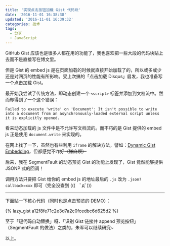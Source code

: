 ```yaml
---
title: '实现点击按钮加载 Gist 代码块'
date: '2016-11-01 16:38:38'
updated: '2016-11-01 16:39:32'
categories: 技术
tags:
  - 分享
  - JavaScript
---
```


GitHub Gist 应该也是很多人都在用的功能了，我也喜欢把一些大段的代码块贴上去而不是直接写在博文里。

但是 Gist 的 embed js 是在页面加载的时候就直接开始加载了的，所以或多或少还是对网页的性能有所影响。受上次搞的「点击加载 Disqus」启发，我也准备写一个点击加载 Gist。

最开始我尝试了传统方法，即动态创建一个 `<script>` 标签并添加到文档流中。然而却得到了一个这个错误：

```
Failed to execute 'write' on 'Document': It isn't possible to write into a document from an asynchronously-loaded external script unless it is explicitly opened.
```

看来动态加载的 js 文件中是不允许写文档流的。而不巧的是 Gist 提供的 embed js 正是使用 `document.write` 来实现的。

在网上找了一下，虽然也有些利用 `iframe` 的解决方法，譬如：[Dynamic Gist Embedding](https://gist.github.com/jeremiahlee/1748966)，但都感觉不咋好~~（嫌麻烦）~~

后来，我在 SegmentFault 的动态预览 Gist 的功能上发现了，Gist 竟然能够提供 JSONP 式的回调！

调用方法只要把 Gist 给你的 embed js 的地址最后的 `.js` 改为 `.json?callback=xxx` 即可（完全没查到 (((　ﾟдﾟ)))

--------------

下面贴一下核心代码（同时也是点击预览的 DEMO）：

{% lazy_gist a12f8fe71c2e3d7a2c0fcedbc6d625d2 %}

至于「短代码自动替换」呀、「识别 Gist 链接并 append 预览按钮」（SegmentFault 的做法）之类的，朱军可以继续研究~

以上。
